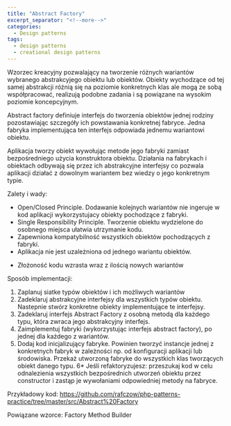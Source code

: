 ```yaml
---
title: "Abstract Factory"
excerpt_separator: "<!--more-->"
categories:
  - Design patterns
tags:
  - design patterns
  - creational design patterns
---
```


Wzorzec kreacyjny pozwalający na tworzenie różnych wariantów wybranego abstrakcyjego obiektu lub obiektów. Obiekty wychodzące od tej samej abstrakcji różnią się na poziomie konkretnych klas ale mogą ze sobą współpracować, realizują podobne zadania i są powiązane na wysokim poziomie koncepcyjnym.

<!--more-->

Abstract factory definiuje interfejs do tworzenia obiektów jednej rodziny pozostawiając szczegóły ich powstawania konkretnej fabryce. Jedna fabryka implementująca ten interfejs odpowiada jednemu wariantowi obiektu.

Aplikacja tworzy obiekt wywołując metode jego fabryki zamiast bezpośredniego użycia konstruktora obiektu. Działania na fabrykach i obiektach odbywają się przez ich abstrakcyjne interfejsy co pozwala aplikacji działać z dowolnym wariantem bez wiedzy o jego konkretnym typie.

Zalety i wady:
  + Open/Closed Principle. Dodawanie kolejnych wariantów nie ingeruje w kod aplikacji wykorzystujacy obiekty pochodzące z fabryki.
  + Single Responsibility Principle. Tworzenie obiektu wydzielone do osobnego miejsca ułatwia utrzymanie kodu.
  + Zapewniona kompatybilność wszystkich obiektów pochodzących z fabryki.
  + Aplikacja nie jest uzależniona od jednego wariantu obiektów.

  - Złożoność kodu wzrasta wraz z ilością nowych wariantów

Sposób implementacji:
1. Zaplanuj siatke typów obiektów i ich możliwych wariantów
2. Zadeklaruj abstrakcyjne interfejsy dla wszystkich typów obiektu. Nastepnie stwórz konkretne obiekty implementujące te interfejsy.
3. Zadeklaruj interfejs Abstract Factory z osobną metodą dla każdego typu, która zwraca jego abstrakcyjny interfejs.
4. Zaimplementuj fabryki (wykorzystując interfejs abstract factory), po jednej dla każdego z wariantów.
5. Dodaj kod inicjalizujący fabryke. Powinien tworzyć instancje jednej z konkretnych fabryk w zależności np. od konfiguracji aplikacji lub środowiska. Przekaż utworzoną fabryke do wszystkich klas tworzących obiekt danego typu.
6* Jeśli refaktoryzujesz: przeszukaj kod w celu odnalezienia wszystkich bezpośrednich utworzeń obiektu przez constructor i zastąp je wywołaniami odpowiedniej metody na fabryce.

Przykładowy kod: https://github.com/rafczow/php-patterns-practice/tree/master/src/Abstract%20Factory

Powiązane wzorce:
  Factory Method
  Builder
  